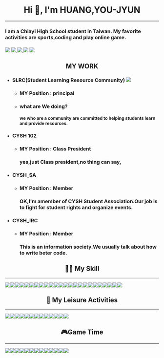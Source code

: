 <h1 align="center">Hi 👋, I'm HUANG,YOU-JYUN </h1>

------

### I am a Chiayi High School student in Taiwan.  My favorite activities are sports,coding and play online game.
### [<img src="https://img.shields.io/badge/My website-4285F4?style=for-the-badge&logo=Google-chrome&logoColor=white" />](https://sites.google.com/view/hyjdevelop-charlie960906/%E9%A6%96%E9%A0%81) [<img src="https://img.shields.io/badge/Gmail-D14836?style=for-the-badge&logo=gmail&logoColor=white" /> ](mailto:charlie960906@gmail.com) [<img src="https://img.shields.io/badge/Instagram-E4405F?style=for-the-badge&logo=instagram&logoColor=white" /> ](https://www.instagram.com/hyjcharlie960906/?hl=zh-tw)[<img src="https://img.shields.io/badge/Threads-000000?style=for-the-badge&logo=Threads&logoColor=white"/>](https://www.threads.net/@hyjcharlie960906) [<img src="https://img.shields.io/badge/Discord-5865F2?style=for-the-badge&logo=discord&logoColor=white"/> ](https://discord.com/invite/6MbHT4e4 ) 

<h2 align="center">MY WORK</h2>

- ### SLRC(Student Learning Resource Community)   [<img src="https://img.shields.io/badge/Discord-5865F2?style=for-the-badge&logo=discord&logoColor=white"/> ](https://discord.gg/RBFcN8MSzS ) 
    - ### MY Position : principal
    - ### what are We doing?
        #### we who are a community are committed to helping students learn and provide resources.
- ### CYSH 102 
    - ### MY Position : Class President
      ###  yes,just Class president,no thing can say,
- ### CYSH_SA
    - ### MY Position : Member
       ### OK,I'm amember of CYSH Student Association.Our job is to fight for student rights and organize events.
- ### CYSH_IRC
    - ### MY Position : Member
        ### This is an information society.We usually talk about how to write beter code.
<h2 align="center">👩‍💻 My Skill </h2>

---
<img src="https://img.shields.io/badge/Arduino_IDE-00979D?style=for-the-badge&logo=arduino&logoColor=white" /><img src="https://img.shields.io/badge/Colab-F9AB00?style=for-the-badge&logo=googlecolab&color=525252" /><img src="https://img.shields.io/badge/VSCode-0078D4?style=for-the-badge&logo=visual%20studio%20code&logoColor=white" /><img src="https://img.shields.io/badge/C-00599C?style=for-the-badge&logo=c&logoColor=white" /><img src="https://img.shields.io/badge/C%2B%2B-00599C?style=for-the-badge&logo=c%2B%2B&logoColor=white" /><img src="https://img.shields.io/badge/Python-FFD43B?style=for-the-badge&logo=python&logoColor=blue" /><img src="https://img.shields.io/badge/
HTML5-E34F26?style=for-the-badge&logo=html5&logoColor=white" /><img src="https://img.shields.io/badge/JavaScript-323330?style=for-the-badge&logo=javascript&logoColor=F7DF1E" /><img src="https://img.shields.io/badge/ChatGPT-74aa9c?style=for-the-badge&logo=openai&logoColor=white" /><img src="https://img.shields.io/badge/Google%20Bard-886FBF?style=for-the-badge&logo=googlebard&logoColor=fff" /><img src="https://img.shields.io/badge/Google%20Analytics-E37400?style=for-the-badge&logo=google%20analytics&logoColor=white" /><img src="https://img.shields.io/badge/GIT-E44C30?style=for-the-badge&logo=git&logoColor=white" /><img src="https://img.shields.io/badge/windows%20terminal-4D4D4D?style=for-the-badge&logo=windows%20terminal&logoColor=white" /><img src="https://img.shields.io/badge/Google%20Sheets-34A853?style=for-the-badge&logo=google-sheets&logoColor=white" /><img src="https://img.shields.io/badge/Microsoft_Excel-217346?style=for-the-badge&logo=microsoft-excel&logoColor=white" /><img src="https://img.shields.io/badge/Microsoft_Office-D83B01?style=for-the-badge&logo=microsoft-office&logoColor=white" /><img src="https://img.shields.io/badge/Microsoft_PowerPoint-B7472A?style=for-the-badge&logo=microsoft-powerpoint&logoColor=white" /><img src="https://img.shields.io/badge/Microsoft_Word-2B579A?style=for-the-badge&logo=microsoft-word&logoColor=white" /><img src="https://img.shields.io/badge/Notion-000000?style=for-the-badge&logo=notion&logoColor=white" /><img src="https://img.shields.io/badge/Obsidian-483699?style=for-the-badge&logo=Obsidian&logoColor=whitee" /><img src="https://img.shields.io/badge/Todoist-E44332?style=for-the-badge&logo=todoist&logoColor=white" /><img src="https://img.shields.io/badge/-Unreal%20Engine-313131?style=for-the-badge&logo=unreal-engine&logoColor=white" /><img src="https://img.shields.io/badge/micro:bit-00ED00?style=for-the-badge&logo=micro:bit&logoColor=white" /><img src="https://img.shields.io/badge/Android-3DDC84?style=for-the-badge&logo=android&logoColor=white" />


<h2 align="center"> 🏃 My Leisure Activities</h2>

---

<img src="https://img.shields.io/badge/Netflix-E50914?style=for-the-badge&logo=netflix&logoColor=white" /><img src="https://img.shields.io/badge/Twitch-9146FF?style=for-the-badge&logo=twitch&logoColor=white" /><img src="https://img.shields.io/badge/YouTube-FF0000?style=for-the-badge&logo=youtube&logoColor=white" /><img src="https://img.shields.io/badge/Google_Podcasts-4285F4?style=for-the-badge&logo=google-podcasts&logoColor=white" /><img src="https://img.shields.io/badge/Spotify-1ED760?&style=for-the-badge&logo=spotify&logoColor=white" /><img src="https://img.shields.io/badge/YouTube_Music-FF0000?style=for-the-badge&logo=youtube-music&logoColor=white" /><img src="https://img.shields.io/badge/Uber_Eats-5FB709?style=for-the-badge&logo=uber-eats&logoColor=white
" /><img src="https://img.shields.io/badge/McDonald's-FBC817?style=for-the-badge&logo=McDonald's&logoColor=white" /><img src="https://img.shields.io/badge/Burger%20King-D62300?style=for-the-badge&logo=Burger%20King&logoColor=white" /><img src="https://img.shields.io/badge/Windows_11-0078d4?style=for-the-badge&logo=windows-11&logoColor=white" /><img src="https://img.shields.io/badge/Coursera-0056D2?style=for-the-badge&logo=Coursera&logoColor=white" /><img src="https://img.shields.io/badge/Google_chrome-4285F4?style=for-the-badge&logo=Google-chrome&logoColor=white" /><img src="https://img.shields.io/badge/-Wear%20OS-4285F4?style=for-the-badge&logo=wear-os&logoColor=white" />


<h2 align="center"> 🎮Game Time </h2>

----
<img src="https://img.shields.io/badge/ROG Z13-FF0029?style=for-the-badge&logo=Republic%20of%20Gamers&logoColor=white" /><img src="https://img.shields.io/badge/Intel%20Core_i9_13th-0071C5?style=for-the-badge&logo=intel&logoColor=white" /><img src="https://img.shields.io/badge/NVIDIA-RTX4060-76B900?style=for-the-badge&logo=nvidia&logoColor=white" /><img src="https://img.shields.io/badge/Counter_Strike-000000?style=for-the-badge&logo=counter-strike&logoColor=white" /><img src="https://img.shields.io/badge/Epic%20Games-313131?style=for-the-badge&logo=Epic%20Games&logoColor=white" /><img src="https://img.shields.io/badge/Riot_Games-D32936?style=for-the-badge&logo=riot-games&logoColor=white" /><img src="https://img.shields.io/badge/Steam-000000?style=for-the-badge&logo=steam&logoColor=white" /><img src="https://img.shields.io/badge/Republic%20of%20Gamers-FF0029?style=for-the-badge&logo=Republic%20of%20Gamers&logoColor=white" /><img src="https://img.shields.io/badge/Xbox-107C10?style=for-the-badge&logo=xbox&logoColor=white" /><img src="https://img.shields.io/badge/Valorant-fa4454?style=for-the-badge&logo=valorant&logoColor=white" /><img src="https://img.shields.io/badge/PlayStation-003791?style=for-the-badge&logo=playstation&logoColor=white" /><img src="https://img.shields.io/badge/Nintendo_Switch-E60012?style=for-the-badge&logo=nintendo-switch&logoColor=white" /><img src="https://img.shields.io/badge/FIFA-B7312F?style=for-the-badge&logo=fifa&logoColor=white" />



